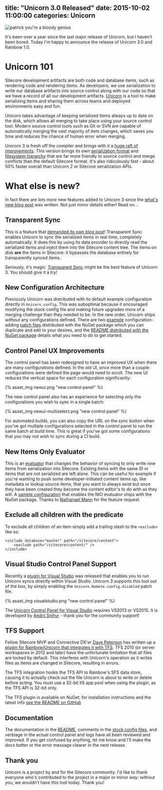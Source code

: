 title: "Unicorn 3.0 Released"
date: 2015-10-02 11:00:00
categories: Unicorn
---

![patrick you're a bloody genius](http://kamsar.net/index.php/2015/09/Unicorn-3-What-s-new/Unicorn_logo.png)

It's been over a year since the last major release of Unicorn, but I haven't been bored. Today I'm happy to announce the release of Unicorn 3.0 and Rainbow 1.0.

# Unicorn 101

Sitecore development artifacts are both code and database items, such as rendering code and rendering items. As developers, we use serialization to write our database artifacts into source control along with our code so that we have a record of all our development artifacts. [Unicorn](https://github.com/kamsar/Unicorn) is a tool to make serializing items and sharing them across teams and deployed environments easy and fun.

Unicorn takes advantage of keeping serialized items always up to date on the disk, which allows all merging to take place using your source control tool. Modern source control tools such as Git or SVN are capable of automatically merging the vast majority of item changes, which saves you time and reduces the chance of human error when merging.

Unicorn 3 is fresh off the compiler and brings with it a [huge raft of improvements](http://kamsar.net/index.php/2015/09/Unicorn-3-What-s-new/). This version brings its own [serialization format](http://kamsar.net/index.php/2015/07/Rethinking-the-Sitecore-Serialization-Format-Unicorn-3-Preview-part-1/) and [filesystem hierarchy](http://kamsar.net/index.php/2015/08/Reinventing-the-Serialization-File-System-Rainbow-Preview-Part-2/) that are far more friendly to source control and merge conflicts than the default Sitecore format. It's also ridiculously fast - about 50% faster overall than Unicorn 2 or Sitecore serialization APIs.

# What else is new?

In fact there are _lots more_ new features added to Unicorn 3 since the [what's new blog post](http://kamsar.net/index.php/2015/09/Unicorn-3-What-s-new/) was written. Not just minor details either! Read on...

## Transparent Sync
This is a feature that [demanded its own blog post](http://kamsar.net/index.php/2015/10/Unicorn-Introducing-Transparent-Sync/)! Transparent Sync enables Unicorn to sync the serialized items in real time, completely automatically. It does this by using its data provider to directly read the serialized items and inject them into the Sitecore content tree. The items on disk **are** the items in Sitecore: it bypasses the database entirely for transparently synced items.

Seriously, it's magic. [Transparent Sync](http://kamsar.net/index.php/2015/10/Unicorn-Introducing-Transparent-Sync/) might be the best feature of Unicorn 3. You should give it a try!

## New Configuration Architecture

Previously Unicorn was distributed with its default example configuration directly in `Unicorn.config`. This was suboptimal because it encouraged modifying the stock config file and making future upgrades more of a merging challenge than they needed to be. In the new order, Unicorn ships _without_ any configurations defined. There are two [example](https://github.com/kamsar/Unicorn/blob/master/src/Unicorn/Standard%20Config%20Files/Unicorn.Configs.Default.example) configuration-adding [patch files](https://github.com/kamsar/Unicorn/blob/master/src/Unicorn/Standard%20Config%20Files/Unicorn.Configs.NewItemsOnly.example) distributed with the NuGet package which you can duplicate and edit to your desires, and the [README distributed with the NuGet package](https://github.com/kamsar/Unicorn/blob/master/Build/Unicorn.nuget/readme.txt) details what you need to do to get started.

## Control Panel UX Improvements

The control panel has been redesigned to have an improved UX when there are many configurations defined. In the old UI, once more than a couple configurations were defined the page would need to scroll. The new UI reduces the vertical space for each configuration significantly:

{% asset_img newui.png "new control panel" %}

The new control panel also has an experience for selecting only the configurations you wish to sync in a single batch:

{% asset_img newui-multiselect.png "new control panel" %}

For automated builds, you can also copy the URL on the sync button when you've got multiple configurations selected in the control panel to run the same batch at build time. This is great if you've got some configurations that you may not wish to sync during a CI build.

## New Items Only Evaluator

This is an [evaluator](https://github.com/kamsar/Unicorn#evaluator) that changes the behavior of syncing to only write _new_ items from serialization into Sitecore. Existing items with the same ID or items that are not serialized are left alone. This can be useful for example if you're wanting to push some developer-initiated content items up, like metadata or lookup source items, that you want to always exist but once they have been created they become the content editor's to do with as they will. A [sample configuration](https://github.com/kamsar/Unicorn/blob/master/src/Unicorn/Standard%20Config%20Files/Unicorn.Configs.NewItemsOnly.example) that enables the NIO evaluator ships with the NuGet package. Thanks to [Nathanael Mann](https://twitter.com/cardinal252) for the feature request.

## Exclude all children with the predicate

To exclude all children of an item simply add a trailing slash to the `<exclude>` like so:

	<include database="master" path="/sitecore/content">
		<exclude path="/sitecore/content/" />
	</include>

## Visual Studio Control Panel Support

Recently a [plugin for Visual Studio](https://visualstudiogallery.msdn.microsoft.com/64439022-f470-422a-b663-fbb89aaf6e86) was released that enables you to run Unicorn syncs directly within Visual Studio. Unicorn 3 supports this tool out of the box, by simply enabling the `Unicorn.Remote.config.disabled` patch file. 

{% asset_img visualstudio.png "new control panel" %}

The [Unicorn Control Panel for Visual Studio](https://visualstudiogallery.msdn.microsoft.com/64439022-f470-422a-b663-fbb89aaf6e86) requires VS2013 or VS2015. It is developed by [Andrii Snihyr](https://twitter.com/berserkerdotnet) - thank you for the community support!

## TFS Support

Fellow Sitecore MVP and Connective DX'er [Dave Peterson](https://twitter.com/petersondave) has written up a [plugin for Rainbow/Unicorn that integrates it with TFS](https://github.com/PetersonDave/Rainbow.Tfs). TFS 2010 (or server workspaces in 2012 and later) have the unfortunate limitation that all files are locked by default. This interferes with Unicorn's operation as it writes files as items are changed in Sitecore, resulting in errors.

The TFS integration hooks the TFS API to Rainbow's SFS data store, causing it to actually check out the file Unicorn is about to write or delete before acting. You must use a 32-bit IIS app pool when using the plugin, as the TFS API is 32-bit only.

The TFS plugin is available on NuGet; for installation instructions and the latest info [see the README on GitHub](https://github.com/PetersonDave/Rainbow.Tfs/blob/master/README.md)

## Documentation

The documentation in the [README](https://github.com/kamsar/Unicorn/blob/master/README.md), comments in the [stock config files](https://github.com/kamsar/Unicorn/tree/master/src/Unicorn/Standard%20Config%20Files), and verbiage in the actual control panel and logs have all been reviewed and improved. If you get confused by anything, let me know and I'll make the docs better or the error message clearer in the next release.

## Thank you

Unicorn is a project by and for the Sitecore community. I'd like to thank everyone who's contributed to the project in a major or minor way: without you, we wouldn't have this tool today. Thank you!